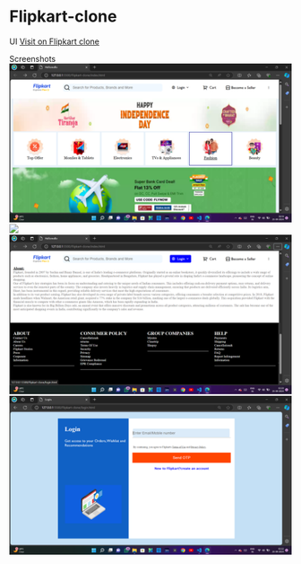 # Flipkart-clone
UI
[Visit on Flipkart clone]()

Screenshots
![](./image/1.png)
![](.image/2.png)
![](./image/3.png)
![](./image/4.png)
